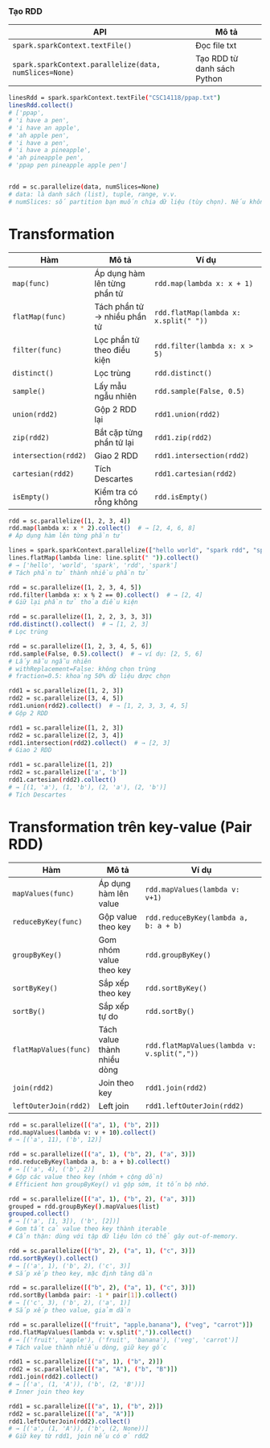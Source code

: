 ### Tạo RDD
| API                                                     | Mô tả                                |
| ----------------------------                            | ------------------------------------ |
| `spark.sparkContext.textFile()`                         | Đọc file txt                         |
| `spark.sparkContext.parallelize(data, numSlices=None)`  |	Tạo RDD từ danh sách Python          |
```bash
linesRdd = spark.sparkContext.textFile("CSC14118/ppap.txt")
linesRdd.collect()
# ['ppap',
# 'i have a pen',
# 'i have an apple',
# 'ah apple pen',
# 'i have a pen',
# 'i have a pineapple',
# 'ah pineapple pen',
# 'ppap pen pineapple apple pen']


rdd = sc.parallelize(data, numSlices=None)
# data: là danh sách (list), tuple, range, v.v.
# numSlices: số partition bạn muốn chia dữ liệu (tùy chọn). Nếu không truyền, Spark sẽ tự quyết định.
```
# Transformation
| Hàm                  | Mô tả                        | Ví dụ                                 |
| -------------------- | ---------------------------- | ------------------------------------- |
| `map(func)`          | Áp dụng hàm lên từng phần tử | `rdd.map(lambda x: x + 1)`            |
| `flatMap(func)`      | Tách phần tử → nhiều phần tử | `rdd.flatMap(lambda x: x.split(" "))` |
| `filter(func)`       | Lọc phần tử theo điều kiện   | `rdd.filter(lambda x: x > 5)`         |
| `distinct()`         | Lọc trùng                    | `rdd.distinct()`                      |
| `sample()`           | Lấy mẫu ngẫu nhiên           | `rdd.sample(False, 0.5)`              |
| `union(rdd2)`        | Gộp 2 RDD lại                | `rdd1.union(rdd2)`                    |
| `zip(rdd2)`          | Bắt cặp từng phần tử lại     | `rdd1.zip(rdd2)`                      |
| `intersection(rdd2)` | Giao 2 RDD                   | `rdd1.intersection(rdd2)`             |
| `cartesian(rdd2)`    | Tích Descartes               | `rdd1.cartesian(rdd2)`                |
| `isEmpty()`          | Kiểm tra có rỗng không       | `rdd.isEmpty()`                       |
```bash
rdd = sc.parallelize([1, 2, 3, 4])
rdd.map(lambda x: x * 2).collect()  # → [2, 4, 6, 8]
# Áp dụng hàm lên từng phần tử

lines = spark.sparkContext.parallelize(["hello world", "spark rdd", "spark"])
lines.flatMap(lambda line: line.split(" ")).collect()
# → ['hello', 'world', 'spark', 'rdd', 'spark']
# Tách phần tử thành nhiều phần tử

rdd = sc.parallelize([1, 2, 3, 4, 5])
rdd.filter(lambda x: x % 2 == 0).collect()  # → [2, 4]
# Giữ lại phần tử thỏa điều kiện

rdd = sc.parallelize([1, 2, 2, 3, 3, 3])
rdd.distinct().collect()  # → [1, 2, 3]
# Lọc trùng

rdd = sc.parallelize([1, 2, 3, 4, 5, 6])
rdd.sample(False, 0.5).collect()  # → ví dụ: [2, 5, 6]
# Lấy mẫu ngẫu nhiên
# withReplacement=False: không chọn trùng
# fraction=0.5: khoảng 50% dữ liệu được chọn

rdd1 = sc.parallelize([1, 2, 3])
rdd2 = sc.parallelize([3, 4, 5])
rdd1.union(rdd2).collect()  # → [1, 2, 3, 3, 4, 5]
# Gộp 2 RDD

rdd1 = sc.parallelize([1, 2, 3])
rdd2 = sc.parallelize([2, 3, 4])
rdd1.intersection(rdd2).collect()  # → [2, 3]
# Giao 2 RDD

rdd1 = sc.parallelize([1, 2])
rdd2 = sc.parallelize(['a', 'b'])
rdd1.cartesian(rdd2).collect()
# → [(1, 'a'), (1, 'b'), (2, 'a'), (2, 'b')]
# Tích Descartes
```
# Transformation trên key-value (Pair RDD)
| Hàm                   | Mô tả                       | Ví dụ                                       |
| --------------------- | --------------------------- | ------------------------------------------- |
| `mapValues(func)`     | Áp dụng hàm lên value       | `rdd.mapValues(lambda v: v+1)`              |
| `reduceByKey(func)`   | Gộp value theo key          | `rdd.reduceByKey(lambda a, b: a + b)`       |
| `groupByKey()`        | Gom nhóm value theo key     | `rdd.groupByKey()`                          |
| `sortByKey()`         | Sắp xếp theo key            | `rdd.sortByKey()`                           |
| `sortBy()`            | Sắp xếp tự do               | `rdd.sortBy()`                              |
| `flatMapValues(func)` | Tách value thành nhiều dòng | `rdd.flatMapValues(lambda v: v.split(","))` |
| `join(rdd2)`          | Join theo key               | `rdd1.join(rdd2)`                           |
| `leftOuterJoin(rdd2)` | Left join                   | `rdd1.leftOuterJoin(rdd2)`                  |
```bash
rdd = sc.parallelize([("a", 1), ("b", 2)])
rdd.mapValues(lambda v: v + 10).collect()
# → [('a', 11), ('b', 12)]

rdd = sc.parallelize([("a", 1), ("b", 2), ("a", 3)])
rdd.reduceByKey(lambda a, b: a + b).collect()
# → [('a', 4), ('b', 2)]
# Gộp các value theo key (nhóm + cộng dồn)
# Efficient hơn groupByKey() vì gộp sớm, ít tốn bộ nhớ.

rdd = sc.parallelize([("a", 1), ("b", 2), ("a", 3)])
grouped = rdd.groupByKey().mapValues(list)
grouped.collect()
# → [('a', [1, 3]), ('b', [2])]
# Gom tất cả value theo key thành iterable
# Cẩn thận: dùng với tập dữ liệu lớn có thể gây out-of-memory.

rdd = sc.parallelize([("b", 2), ("a", 1), ("c", 3)])
rdd.sortByKey().collect()
# → [('a', 1), ('b', 2), ('c', 3)]
# Sắp xếp theo key, mặc định tăng dần

rdd = sc.parallelize([("b", 2), ("a", 1), ("c", 3)])
rdd.sortBy(lambda pair: -1 * pair[1]).collect()
# → [('c', 3), ('b', 2), ('a', 1)]
# Sắp xếp theo value, giảm dần

rdd = sc.parallelize([("fruit", "apple,banana"), ("veg", "carrot")])
rdd.flatMapValues(lambda v: v.split(",")).collect()
# → [('fruit', 'apple'), ('fruit', 'banana'), ('veg', 'carrot')]
# Tách value thành nhiều dòng, giữ key gốc

rdd1 = sc.parallelize([("a", 1), ("b", 2)])
rdd2 = sc.parallelize([("a", "A"), ("b", "B")])
rdd1.join(rdd2).collect()
# → [('a', (1, 'A')), ('b', (2, 'B'))]
# Inner join theo key

rdd1 = sc.parallelize([("a", 1), ("b", 2)])
rdd2 = sc.parallelize([("a", "A")])
rdd1.leftOuterJoin(rdd2).collect()
# → [('a', (1, 'A')), ('b', (2, None))]
# Giữ key từ rdd1, join nếu có ở rdd2
```








